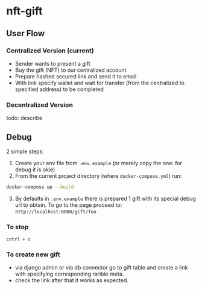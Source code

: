 # nft-gift

## User Flow
### Centralized Version (current)
- Sender wants to present a gift
- Buy the gift (NFT) to our centralized account
- Prepare hashed secured link and send it to email
- With link specify wallet and wait for transfer (from the centralized to specified address) to be completed

### Decentralized Version
todo: describe

## Debug
2 simple steps:

1. Create your env file from `.env.example`
(or merely copy the one: for debug it is okie)
2. From the current project directory (where `docker-compose.yml`) run:
```bash
docker-compose up --build
```
3. By defaults in `.env.example` there is prepared 1 gift with its special debug url to obtain. To go to the page proceed to:
`http://localhost:8000/gift/foo`

### To stop
`cntrl + c`

### To create new gift
- via django admin or via db connector go to gift table and create a link with specifying corresponding  rarible meta.
- check the link after that it works as expected.
